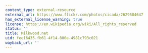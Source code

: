 ```yaml
---
content_type: external-resource
external_url: https://www.flickr.com/photos/cicada/2629584647
has_external_license_warning: true
license: https://en.wikipedia.org/wiki/All_rights_reserved
status: ''
title: Milkwood.net
uid: fee16435-fb61-4f14-800a-4981c793c021
wayback_url: ''
---
```

